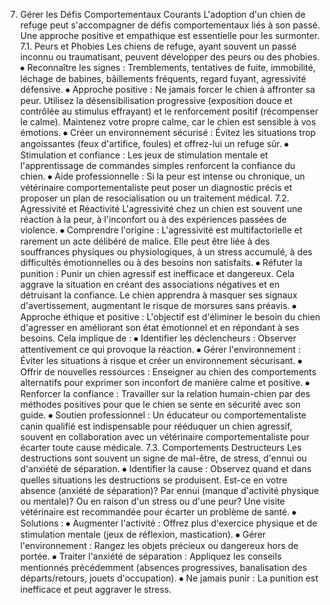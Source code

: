 7. Gérer les Défis Comportementaux Courants
L'adoption d'un chien de refuge peut s'accompagner de défis comportementaux liés à son passé. Une approche positive et empathique est essentielle pour les surmonter.
7.1. Peurs et Phobies
Les chiens de refuge, ayant souvent un passé inconnu ou traumatisant, peuvent développer des peurs ou des phobies.
⦁ Reconnaître les signes : Tremblements, tentatives de fuite, immobilité, léchage de babines, bâillements fréquents, regard fuyant, agressivité défensive.
⦁ Approche positive : Ne jamais forcer le chien à affronter sa peur. Utilisez la désensibilisation progressive (exposition douce et contrôlée au stimulus effrayant) et le renforcement positif (récompenser le calme). Maintenez votre propre calme, car le chien est sensible à vos émotions.
⦁ Créer un environnement sécurisé : Évitez les situations trop angoissantes (feux d'artifice, foules) et offrez-lui un refuge sûr.
⦁ Stimulation et confiance : Les jeux de stimulation mentale et l'apprentissage de commandes simples renforcent la confiance du chien.
⦁ Aide professionnelle : Si la peur est intense ou chronique, un vétérinaire comportementaliste peut poser un diagnostic précis et proposer un plan de resocialisation ou un traitement médical.
7.2. Agressivité et Réactivité
L'agressivité chez un chien est souvent une réaction à la peur, à l'inconfort ou à des expériences passées de violence.
⦁ Comprendre l'origine : L'agressivité est multifactorielle et rarement un acte délibéré de malice. Elle peut être liée à des souffrances physiques ou physiologiques, à un stress accumulé, à des difficultés émotionnelles ou à des besoins non satisfaits.
⦁ Réfuter la punition : Punir un chien agressif est inefficace et dangereux. Cela aggrave la situation en créant des associations négatives et en détruisant la confiance. Le chien apprendra à masquer ses signaux d'avertissement, augmentant le risque de morsures sans préavis.
⦁ Approche éthique et positive : L'objectif est d'éliminer le besoin du chien d'agresser en améliorant son état émotionnel et en répondant à ses besoins. Cela implique de :
⦁ Identifier les déclencheurs : Observer attentivement ce qui provoque la réaction.
⦁ Gérer l'environnement : Éviter les situations à risque et créer un environnement sécurisant.
⦁ Offrir de nouvelles ressources : Enseigner au chien des comportements alternatifs pour exprimer son inconfort de manière calme et positive.
⦁ Renforcer la confiance : Travailler sur la relation humain-chien par des méthodes positives pour que le chien se sente en sécurité avec son guide.
⦁ Soutien professionnel : Un éducateur ou comportementaliste canin qualifié est indispensable pour rééduquer un chien agressif, souvent en collaboration avec un vétérinaire comportementaliste pour écarter toute cause médicale.
7.3. Comportements Destructeurs
Les destructions sont souvent un signe de mal-être, de stress, d'ennui ou d'anxiété de séparation.
⦁ Identifier la cause : Observez quand et dans quelles situations les destructions se produisent. Est-ce en votre absence (anxiété de séparation)? Par ennui (manque d'activité physique ou mentale)? Ou en raison d'un stress ou d'une peur? Une visite vétérinaire est recommandée pour écarter un problème de santé.
⦁ Solutions :
⦁ Augmenter l'activité : Offrez plus d'exercice physique et de stimulation mentale (jeux de réflexion, mastication).
⦁ Gérer l'environnement : Rangez les objets précieux ou dangereux hors de portée.
⦁ Traiter l'anxiété de séparation : Appliquez les conseils mentionnés précédemment (absences progressives, banalisation des départs/retours, jouets d'occupation).
⦁ Ne jamais punir : La punition est inefficace et peut aggraver le stress. 